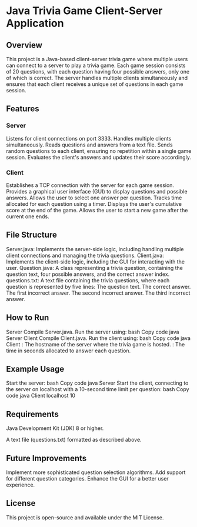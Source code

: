 # Java Trivia Game Client-Server Application
## Overview
This project is a Java-based client-server trivia game where multiple users can connect to a server to play a trivia game. Each game session consists of 20 questions, with each question having four possible answers, only one of which is correct. The server handles multiple clients simultaneously and ensures that each client receives a unique set of questions in each game session.

## Features
### Server
Listens for client connections on port 3333.
Handles multiple clients simultaneously.
Reads questions and answers from a text file.
Sends random questions to each client, ensuring no repetition within a single game session.
Evaluates the client's answers and updates their score accordingly.
### Client
Establishes a TCP connection with the server for each game session.
Provides a graphical user interface (GUI) to display questions and possible answers.
Allows the user to select one answer per question.
Tracks time allocated for each question using a timer.
Displays the user's cumulative score at the end of the game.
Allows the user to start a new game after the current one ends.
## File Structure
Server.java: Implements the server-side logic, including handling multiple client connections and managing the trivia questions.
Client.java: Implements the client-side logic, including the GUI for interacting with the user.
Question.java: A class representing a trivia question, containing the question text, four possible answers, and the correct answer index.
questions.txt: A text file containing the trivia questions, where each question is represented by five lines:
The question text.
The correct answer.
The first incorrect answer.
The second incorrect answer.
The third incorrect answer.
## How to Run
Server
Compile Server.java.
Run the server using:
bash
Copy code
java Server
Client
Compile Client.java.
Run the client using:
bash
Copy code
java Client <server-hostname> <time-limit>
<server-hostname>: The hostname of the server where the trivia game is hosted.
<time-limit>: The time in seconds allocated to answer each question.
## Example Usage
Start the server:
bash
Copy code
java Server
Start the client, connecting to the server on localhost with a 10-second time limit per question:
bash
Copy code
java Client localhost 10
## Requirements
Java Development Kit (JDK) 8 or higher.

A text file (questions.txt) formatted as described above.
## Future Improvements
Implement more sophisticated question selection algorithms.
Add support for different question categories.
Enhance the GUI for a better user experience.
## License
This project is open-source and available under the MIT License.
